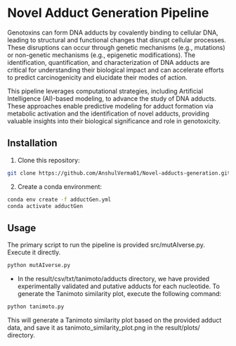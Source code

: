 # Novel Adduct Generation Pipeline

Genotoxins can form DNA adducts by covalently binding to cellular DNA, leading to structural and functional changes that disrupt cellular processes. These disruptions can occur through genetic mechanisms (e.g., mutations) or non-genetic mechanisms (e.g., epigenetic modifications). The identification, quantification, and characterization of DNA adducts are critical for understanding their biological impact and can accelerate efforts to predict carcinogenicity and elucidate their modes of action.

This pipeline leverages computational strategies, including Artificial Intelligence (AI)-based modeling, to advance the study of DNA adducts. These approaches enable predictive modeling for adduct formation via metabolic activation and the identification of novel adducts, providing valuable insights into their biological significance and role in genotoxicity.

## Installation

1. Clone this repository:
```bash
git clone https://github.com/AnshulVerma01/Novel-adducts-generation.git
```
2. Create a conda environment:
```bash
conda env create -f adductGen.yml
conda activate adductGen
```

## Usage
The primary script to run the pipeline is provided src/mutAIverse.py. Execute it directly.
```python
python mutAIverse.py
```

- In the result/csv/txt/tanimoto/adducts directory, we have provided experimentally validated and putative adducts for each nucleotide. To generate the Tanimoto similarity plot, execute the following command:
```python
python tanimoto.py
```
This will generate a Tanimoto similarity plot based on the provided adduct data, and save it as tanimoto_similarity_plot.png in the result/plots/ directory.
